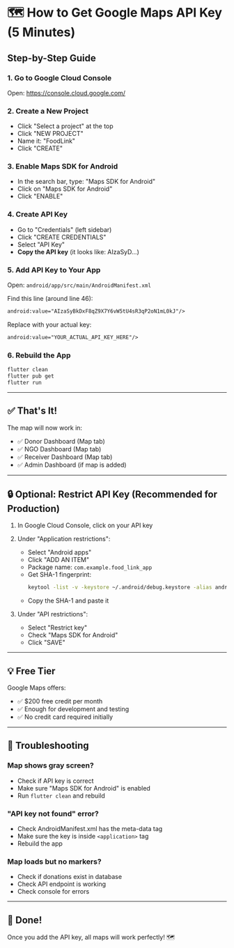 # 🗺️ How to Get Google Maps API Key (5 Minutes)

## Step-by-Step Guide

### 1. Go to Google Cloud Console
Open: https://console.cloud.google.com/

### 2. Create a New Project
- Click "Select a project" at the top
- Click "NEW PROJECT"
- Name it: "FoodLink"
- Click "CREATE"

### 3. Enable Maps SDK for Android
- In the search bar, type: "Maps SDK for Android"
- Click on "Maps SDK for Android"
- Click "ENABLE"

### 4. Create API Key
- Go to "Credentials" (left sidebar)
- Click "CREATE CREDENTIALS"
- Select "API Key"
- **Copy the API key** (it looks like: AIzaSyD...)

### 5. Add API Key to Your App

Open: `android/app/src/main/AndroidManifest.xml`

Find this line (around line 46):
```xml
android:value="AIzaSyBkDxF8qZ9X7Y6vW5tU4sR3qP2oN1mL0kJ"/>
```

Replace with your actual key:
```xml
android:value="YOUR_ACTUAL_API_KEY_HERE"/>
```

### 6. Rebuild the App
```bash
flutter clean
flutter pub get
flutter run
```

---

## ✅ That's It!

The map will now work in:
- ✅ Donor Dashboard (Map tab)
- ✅ NGO Dashboard (Map tab)
- ✅ Receiver Dashboard (Map tab)
- ✅ Admin Dashboard (if map is added)

---

## 🔒 Optional: Restrict API Key (Recommended for Production)

1. In Google Cloud Console, click on your API key
2. Under "Application restrictions":
   - Select "Android apps"
   - Click "ADD AN ITEM"
   - Package name: `com.example.food_link_app`
   - Get SHA-1 fingerprint:
     ```bash
     keytool -list -v -keystore ~/.android/debug.keystore -alias androiddebugkey -storepass android -keypass android
     ```
   - Copy the SHA-1 and paste it

3. Under "API restrictions":
   - Select "Restrict key"
   - Check "Maps SDK for Android"
   - Click "SAVE"

---

## 💡 Free Tier

Google Maps offers:
- ✅ $200 free credit per month
- ✅ Enough for development and testing
- ✅ No credit card required initially

---

## 🚨 Troubleshooting

### Map shows gray screen?
- Check if API key is correct
- Make sure "Maps SDK for Android" is enabled
- Run `flutter clean` and rebuild

### "API key not found" error?
- Check AndroidManifest.xml has the meta-data tag
- Make sure the key is inside `<application>` tag
- Rebuild the app

### Map loads but no markers?
- Check if donations exist in database
- Check API endpoint is working
- Check console for errors

---

## 🎉 Done!

Once you add the API key, all maps will work perfectly! 🗺️
